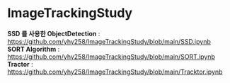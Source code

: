 # ImageTrackingStudy
  
**SSD 를 사용한 ObjectDetection** : https://github.com/yhy258/ImageTrackingStudy/blob/main/SSD.ipynb  
**SORT Algorithm** : https://github.com/yhy258/ImageTrackingStudy/blob/main/SORT.ipynb  
**Tractor** : https://github.com/yhy258/ImageTrackingStudy/blob/main/Tracktor.ipynb
